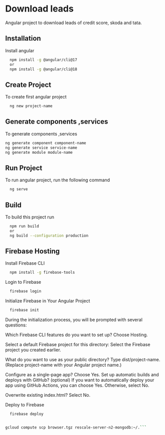 
# Download leads

Angular project to download leads of credit score, skoda and tata.
## Installation

Install angular

```bash
  npm install -g @angular/cli@17 
  or
  npm install -g @angular/cli@18
```

    
## Create Project

To create first angular project

```bash
  ng new project-name
```
## Generate components ,services
 To generate components ,services 

```bash
ng generate component component-name
ng generate service service-name
ng generate module module-name


```
## Run Project

To run angular project, run the following command

```bash
  ng serve
```


## Build

To build this project run

```bash
  npm run build 
  or 
  ng build --configuration production
```


## Firebase Hosting
Install Firebase CLI

```bash
  npm install -g firebase-tools
```
Login to Firebase

```bash
  firebase login
```
 Initialize Firebase in Your Angular Project
```bash
  firebase init
```
During the initialization process, you will be prompted with several questions:

Which Firebase CLI features do you want to set up? Choose Hosting.

Select a default Firebase project for this directory: Select the Firebase project you created earlier.

What do you want to use as your public directory? Type dist/project-name. (Replace project-name with your Angular project name.)

Configure as a single-page app? Choose Yes.
Set up automatic builds and deploys with GitHub? (optional) If you want to automatically deploy your app using GitHub Actions, you can choose Yes. Otherwise, select No.

Overwrite existing index.html? Select No.

Deploy to Firebase
```bash
  firebase deploy


gcloud compute scp browser.tgz rescale-server-n2-mongodb:~/.```

